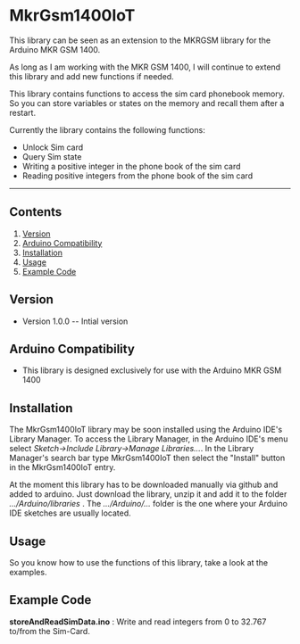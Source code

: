 # MkrGsm1400IoT

This library can be seen as an extension to the MKRGSM library for the Arduino MKR GSM 1400.

As long as I am working with the MKR GSM 1400, I will continue to extend this library and add new functions if needed.

This library contains functions to access the sim card phonebook memory. So you can store variables or states on the memory and recall them after a restart.


Currently the library contains the following functions:
- Unlock Sim card
- Query Sim state
- Writing a positive integer in the phone book of the sim card
- Reading positive integers from the phone book of the sim card


----------

## **Contents**
1.  [Version](https://github.com/phlpjo/MkrGsm1400IoT/tree/master#version)
2.  [Arduino Compatibility](https://github.com/phlpjo/MkrGsm1400IoT/tree/master#Arduino_Compatibility)
3. [Installation](https://github.com/phlpjo/MkrGsm1400IoT/tree/master#Installation)
4. [Usage](https://github.com/phlpjo/MkrGsm1400IoT/tree/master#Usage)
5. [Example Code](https://github.com/phlpjo/MkrGsm1400IoT/tree/master#Example_Code)

## **Version**

- Version 1.0.0 -- Intial version

## **Arduino Compatibility**

-  This library is designed exclusively for use with the Arduino MKR GSM 1400



## **Installation**

The MkrGsm1400IoT library may be soon installed using the Arduino IDE's Library Manager. To access the Library Manager, in the Arduino IDE's menu select _Sketch->Include Library->Manage Libraries..._. In the Library Manager's search bar type MkrGsm1400IoT then select the "Install" button in the MkrGsm1400IoT entry.

At the moment this library has to be downloaded manually via github and added to arduino.
Just download the library, unzip it and add it to the folder _.../Arduino/libraries_ . The _.../Arduino/..._ folder is the one where your Arduino IDE sketches are usually located.

## **Usage**

So you know how to use the functions of this library, take a look at the examples.

## **Example Code**
**storeAndReadSimData.ino** : Write and read integers from 0 to 32.767 to/from the Sim-Card.
